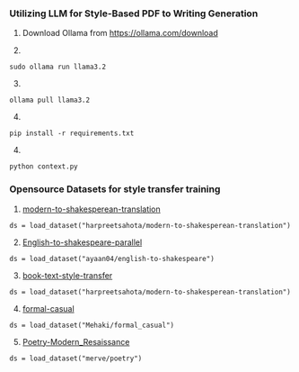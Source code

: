 ### Utilizing LLM for Style-Based PDF to Writing Generation

1. Download Ollama from https://ollama.com/download

2.

```
sudo ollama run llama3.2
```

3. 
```
ollama pull llama3.2
```
4. 
```
pip install -r requirements.txt
```
4. 
```
python context.py
```

### Opensource Datasets for style transfer training

1. [modern-to-shakesperean-translation](https://huggingface.co/datasets/harpreetsahota/modern-to-shakesperean-translation)
```
ds = load_dataset("harpreetsahota/modern-to-shakesperean-translation")
```
2. [English-to-shakespeare-parallel](https://huggingface.co/datasets/ayaan04/english-to-shakespeare)
```
ds = load_dataset("ayaan04/english-to-shakespeare")
```
3. [book-text-style-transfer](https://huggingface.co/datasets/jdpressman/retro-text-style-transfer-v0.1)
```
ds = load_dataset("harpreetsahota/modern-to-shakesperean-translation")
```
4. [formal-casual](https://huggingface.co/datasets/Mehaki/formal_casual)
```
ds = load_dataset("Mehaki/formal_casual")
```
5. [Poetry-Modern_Resaissance](https://huggingface.co/datasets/merve/poetry)
```
ds = load_dataset("merve/poetry")
```
